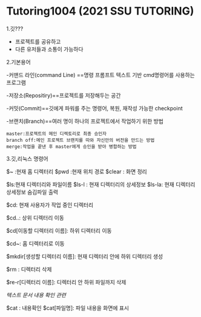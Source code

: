 # Tutoring1004 (2021 SSU TUTORING)

1.깃???

 - 프로젝트를 공유하고
 - 다른 유저들과 소통이 가능하다

2.기본용어

 -커맨드 라인(command Line) ==명령 프롬프트 텍스트 기반 cmd명령어를 사용하는 프로그램
 
 -저장소(Repositiry)==프로젝트를 저장해두는 공간
 
 -커밋(Commit)==깃에게 파워를 주는 명령어, 복원, 재작성 가능한 checkpoint
 
 -브랜치(Branch)==여러 명이 하나의 프로젝트에서 작업하기 위한 방법
 
    master:프로젝트의 메인 디렉토리로 최종 승인자
    branch off:메인 프로젝트 브랜치를 따와 자신만의 버전을 만드는 방법
    merge:작업을 끝낸 후 master에게 승인을 받아 병합하는 방법
    

3.깃,리눅스 명령어

  $~ :현재 홈 디렉터리
  $pwd :현재 위치 경로
  $clear : 화면 정리
 
 
  $ls:현재 디렉터리와 파일이름 
  $ls-l : 현재 디렉터리의 상세정보
  $ls-la: 현재 디렉터리 상세정보 숨김파일 출력
 
 
 $cd: 현재 사용자가 작업 중인 디렉터리
 
 $cd..: 상위 디렉터리 이동
 
 $cd[이동할 디렉터리 이름]: 하위 디렉터리 이동
 
 $cd~: 홈 디렉터리로 이동
 
 $mkdir[생성할 디렉터리 이름]: 현재 디렉터리 안에 하위 디렉터리 생성
 
 $rm : 디렉터리 삭제
 
 $re-r[디렉터리 이름]: 디렉터리 안 하위 파일까지 삭제
 
 
 *텍스트 문서 내용 확인 관련*
 
 $cat : 내용확인
 $cat[파일명]: 파일 내용을 화면에 표시
 
